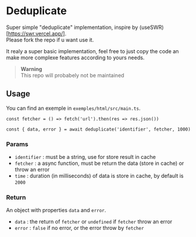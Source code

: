 # Deduplicate

Super simple "deduplicate" implementation, inspire by (useSWR)[https://swr.vercel.app/].  
Please fork the repo if u want use it.

It realy a super basic implementation, feel free to just copy the code an make more complexe
features according to yours needs.

> **Warning**  
> This repo will probabely not be maintained

## Usage

You can find an exemple in `exemples/html/src/main.ts`.

```
const fetcher = () => fetch('url').then(res => res.json())

const { data, error } = await deduplicate('identifier', fetcher, 1000)
```

### Params
- `identifier` : must be a string, use for store result in cache
- `fetcher` : a async function, must be return the data (store in cache) or throw an error
- `time` : duration (in milliseconds) of data is store in cache, by default is `2000`

### Return
An object with properties `data` and `error`.
- `data` : the return of `fetcher` or `undefined` if `fetcher` throw an error
- `error` : `false` if no error, or the error throw by `fetcher`